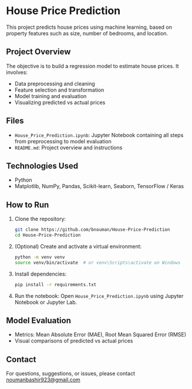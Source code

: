 # House Price Prediction

This project predicts house prices using machine learning, based on property features such as size, number of bedrooms, and location.

## Project Overview

The objective is to build a regression model to estimate house prices. It involves:

- Data preprocessing and cleaning
- Feature selection and transformation
- Model training and evaluation
- Visualizing predicted vs actual prices

## Files

- `House_Price_Prediction.ipynb`: Jupyter Notebook containing all steps from preprocessing to model evaluation
- `README.md`: Project overview and instructions

## Technologies Used

- Python
- Matplotlib, NumPy, Pandas, Scikit-learn, Seaborn, TensorFlow / Keras

## How to Run

1. Clone the repository:
   ```bash
   git clone https://github.com/bnouman/House-Price-Prediction
   cd House-Price-Prediction
   ```

2. (Optional) Create and activate a virtual environment:
   ```bash
   python -m venv venv
   source venv/bin/activate  # or venv\Scripts\activate on Windows
   ```

3. Install dependencies:
   ```bash
   pip install -r requirements.txt
   ```

4. Run the notebook:
   Open `House_Price_Prediction.ipynb` using Jupyter Notebook or Jupyter Lab.

## Model Evaluation

- Metrics: Mean Absolute Error (MAE), Root Mean Squared Error (RMSE)
- Visual comparisons of predicted vs actual prices

## Contact

For questions, suggestions, or issues, please contact noumanbashir923@gmail.com
